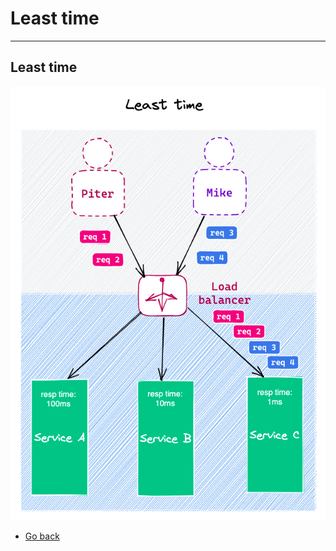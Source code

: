 # Least time
---
## Least time

![Least time](https://raw.githubusercontent.com/AndersDeath/holy-theory/main/images/23-least-time.png)

* [Go back](../readme.md)